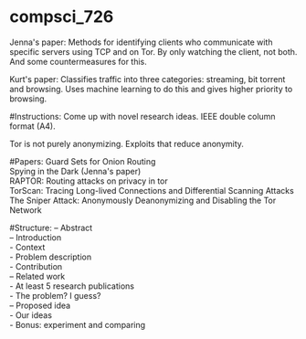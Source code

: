 # compsci_726
Jenna's paper: Methods for identifying clients who communicate with specific servers using TCP and on Tor. By only watching the client, not both. And some countermeasures for this.

Kurt's paper: Classifies traffic into three categories: streaming, bit torrent and browsing. Uses machine learning to do this and gives higher priority to browsing.

#Instructions:
Come up with novel research ideas.
IEEE double column format (A4).

Tor is not purely anonymizing. Exploits that reduce anonymity.

#Papers:
Guard Sets for Onion Routing  
Spying in the Dark (Jenna's paper)  
RAPTOR: Routing attacks on privacy in tor   
TorScan: Tracing Long-lived Connections and Differential Scanning Attacks  
The Sniper Attack: Anonymously Deanonymizing and Disabling the Tor Network   

#Structure:
– Abstract  
– Introduction  
	- Context  
	- Problem description  
	- Contribution  
– Related work  
	- At least 5 research publications  
	- The problem? I guess?  
– Proposed idea  
	- Our ideas  
 	- Bonus: experiment and comparing  
